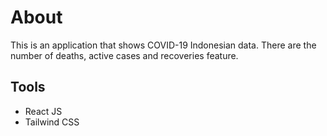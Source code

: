 # About 
This is an application that shows COVID-19 Indonesian data. There are the number of deaths, active cases and recoveries feature. 

## Tools 
- React JS
- Tailwind CSS

